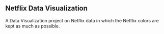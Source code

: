 ## Netflix Data Visualization

A Data Visualization project on Netflix data in which the Netflix colors are kept as much as possible.

